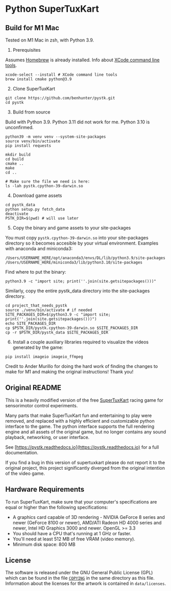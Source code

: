 # Python SuperTuxKart

## Build for M1 Mac

Tested on M1 Mac in zsh, with Python 3.9.

1. Prerequisites

Assumes [Homebrew](https://brew.sh/) is already installed. Info about [XCode command line tools](https://mac.install.guide/commandlinetools/4.html).

```shell
xcode-select --install # XCode command line tools
brew install cmake python@3.9
```

2. Clone SuperTuxKart

```shell
git clone https://github.com/benhunter/pystk.git
cd pystk
```

3. Build from source

Build with Python 3.9. Python 3.11 did not work for me. Python 3.10 is unconfirmed.

```shell
python39 -m venv venv --system-site-packages
source venv/bin/activate
pip install requests

mkdir build
cd build
cmake ..
make
cd ..

# Make sure the file we need is here:
ls -lah pystk.cpython-39-darwin.so
```

4. Download game assets

```shell
cd pystk_data
python setup.py fetch_data
deactivate
PSTK_DIR=$(pwd) # will use later
```

5. Copy the binary and game assets to your site-packages

You must copy `pystk.cpython-39-darwin.so` into your site-packages directory so it becomes accesible by your virtual environment. Examples with anaconda and miniconda3:

`/Users/USERNAME_HERE/opt/anaconda3/envs/DL/lib/python3.9/site-packages`
`/Users/USERNAME_HERE/miniconda3/lib/python3.10/site-packages`

Find where to put the binary: 

```shell
python3.9 -c "import site; print(''.join(site.getsitepackages()))"
```

Similarly, copy the entire pystk_data directory into the site-packages directory.

```shell
cd project_that_needs_pystk
source ./venv/bin/activate # if needed
SITE_PACKAGES_DIR=$(python3.9 -c "import site; print(''.join(site.getsitepackages()))")
echo SITE_PACKAGES_DIR
cp $PSTK_DIR/pystk.cpython-39-darwin.so $SITE_PACKAGES_DIR
cp -r $PSTK_DIR/pystk_data $SITE_PACKAGES_DIR
```

6. Install a couple auxiliary libraries required to visualize the videos generated by the game:

```shell
pip install imageio imageio_ffmpeg
```

Credit to Ander Murillo for doing the hard work of finding the changes to make for M1 and making the original instructions! Thank you!


## Original README

This is a heavily modified version of the free [SuperTuxKart](https://github.com/supertuxkart/stk-code) racing game for sensorimotor control experiments.

Many parts that make SuperTuxKart fun and entertaining to play were removed, and replaced with a highly efficient and customizable python interface to the game.
The python interface supports the full rendering engine and all assets of the original game, but no longer contains any sound playback, networking, or user interface.

See [https://pystk.readthedocs.io](https://pystk.readthedocs.io) for a full documentation.

If you find a bug in this version of supertuxkart please do not report it to the original project, this project significantly diverged from the original intention of the video game.

## Hardware Requirements
To run SuperTuxKart, make sure that your computer's specifications are equal or higher than the following specifications:

* A graphics card capable of 3D rendering - NVIDIA GeForce 8 series and newer (GeForce 8100 or newer), AMD/ATI Radeon HD 4000 series and newer, Intel HD Graphics 3000 and newer. OpenGL >= 3.3
* You should have a CPU that's running at 1 GHz or faster. 
* You'll need at least 512 MB of free VRAM (video memory).
* Minimum disk space: 800 MB 

## License
The software is released under the GNU General Public License (GPL) which can be found in the file [`COPYING`](/COPYING) in the same directory as this file. Information about the licenses for the artwork is contained in `data/licenses`.
